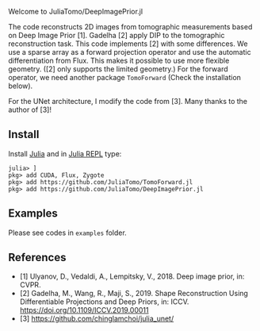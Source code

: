 Welcome to JuliaTomo/DeepImagePrior.jl

The code reconstructs 2D images from tomographic measurements based on Deep Image Prior [1]. Gadelha [2] apply DIP to the tomographic reconstruction task. This code implements [2] with some differences. We use a sparse array as a forward projection operator and use the automatic differentiation from Flux. This makes it possible to use more flexible geometry. ([2] only supports the limited geometry.) For the forward operator, we need another package `TomoForward` (Check the installation below).

For the UNet architecture, I modify the code from [3]. Many thanks to the author of [3]!

## Install

Install [Julia](https://julialang.org/downloads/) and in [Julia REPL](https://docs.julialang.org/en/v1/stdlib/REPL/) type:

```
julia> ]
pkg> add CUDA, Flux, Zygote
pkg> add https://github.com/JuliaTomo/TomoForward.jl
pkg> add https://github.com/JuliaTomo/DeepImagePrior.jl
```

## Examples

Please see codes in `examples` folder.


## References

- [1] Ulyanov, D., Vedaldi, A., Lempitsky, V., 2018. Deep image prior, in: CVPR.
- [2] Gadelha, M., Wang, R., Maji, S., 2019. Shape Reconstruction Using Differentiable Projections and Deep Priors, in: ICCV. https://doi.org/10.1109/ICCV.2019.00011
- [3] https://github.com/chinglamchoi/julia_unet/